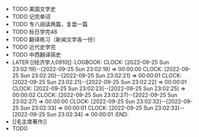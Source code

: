 - TODO 美国文学史
- TODO 记完单词
- TODO 专八阅读两篇，复盘一篇
- TODO 标日学完46
- TODO 翻译练习（新闻文学各一份）
- TODO 近代史学完
- TODO 中西翻译简史
- LATER [[经济学人0910]]
  :LOGBOOK:
  CLOCK: [2022-09-25 Sun 23:02:19]--[2022-09-25 Sun 23:02:19] =>  00:00:00
  CLOCK: [2022-09-25 Sun 23:02:20]--[2022-09-25 Sun 23:02:21] =>  00:00:01
  CLOCK: [2022-09-25 Sun 23:02:21]--[2022-09-25 Sun 23:02:22] =>  00:00:01
  CLOCK: [2022-09-25 Sun 23:02:23]--[2022-09-25 Sun 23:02:25] =>  00:00:02
  CLOCK: [2022-09-25 Sun 23:02:27]--[2022-09-25 Sun 23:02:27] =>  00:00:00
  CLOCK: [2022-09-25 Sun 23:02:32]--[2022-09-25 Sun 23:02:33] =>  00:00:01
  CLOCK: [2022-09-25 Sun 23:02:33]--[2022-09-25 Sun 23:02:34] =>  00:00:01
  :END:
- [[毛主席著作]]
- TODO